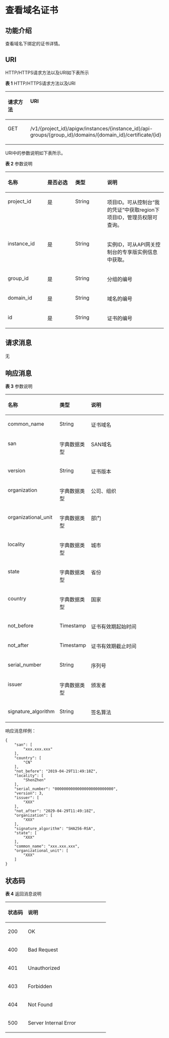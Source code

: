 # 查看域名证书<a name="ZH-CN_TOPIC_0000001081976221"></a>

## 功能介绍<a name="zh-cn_topic_0225568974_section38324262122"></a>

查看域名下绑定的证书详情。

## URI<a name="zh-cn_topic_0225568974_section12832162641216"></a>

HTTP/HTTPS请求方法以及URI如下表所示

**表 1**  HTTP/HTTPS请求方法以及URI

<a name="zh-cn_topic_0225568974_table1396111510132"></a>
<table><thead align="left"><tr id="zh-cn_topic_0225568974_row096151515139"><th class="cellrowborder" valign="top" width="20%" id="mcps1.2.3.1.1"><p id="zh-cn_topic_0225568974_p1422722218139"><a name="zh-cn_topic_0225568974_p1422722218139"></a><a name="zh-cn_topic_0225568974_p1422722218139"></a>请求方法</p>
</th>
<th class="cellrowborder" valign="top" width="80%" id="mcps1.2.3.1.2"><p id="zh-cn_topic_0225568974_p122713225131"><a name="zh-cn_topic_0225568974_p122713225131"></a><a name="zh-cn_topic_0225568974_p122713225131"></a>URI</p>
</th>
</tr>
</thead>
<tbody><tr id="zh-cn_topic_0225568974_row169611815131313"><td class="cellrowborder" valign="top" width="20%" headers="mcps1.2.3.1.1 "><p id="zh-cn_topic_0225568974_p15227162219132"><a name="zh-cn_topic_0225568974_p15227162219132"></a><a name="zh-cn_topic_0225568974_p15227162219132"></a>GET</p>
</td>
<td class="cellrowborder" valign="top" width="80%" headers="mcps1.2.3.1.2 "><p id="zh-cn_topic_0225568974_p1667817402181"><a name="zh-cn_topic_0225568974_p1667817402181"></a><a name="zh-cn_topic_0225568974_p1667817402181"></a>/v1/{project_id}/apigw/instances/{instance_id}/api-groups/{group_id}/domains/{domain_id}/certificate/{id}</p>
</td>
</tr>
</tbody>
</table>

URI中的参数说明如下表所示。

**表 2**  参数说明

<a name="zh-cn_topic_0225568974_table4851459153818"></a>
<table><thead align="left"><tr id="zh-cn_topic_0225568974_row1985259143813"><th class="cellrowborder" valign="top" width="25%" id="mcps1.2.5.1.1"><p id="zh-cn_topic_0225568974_p12367713193420"><a name="zh-cn_topic_0225568974_p12367713193420"></a><a name="zh-cn_topic_0225568974_p12367713193420"></a>名称</p>
</th>
<th class="cellrowborder" valign="top" width="17.580000000000002%" id="mcps1.2.5.1.2"><p id="zh-cn_topic_0225568974_p7367161316343"><a name="zh-cn_topic_0225568974_p7367161316343"></a><a name="zh-cn_topic_0225568974_p7367161316343"></a>是否必选</p>
</th>
<th class="cellrowborder" valign="top" width="20.11%" id="mcps1.2.5.1.3"><p id="zh-cn_topic_0225568974_p93675133347"><a name="zh-cn_topic_0225568974_p93675133347"></a><a name="zh-cn_topic_0225568974_p93675133347"></a>类型</p>
</th>
<th class="cellrowborder" valign="top" width="37.31%" id="mcps1.2.5.1.4"><p id="zh-cn_topic_0225568974_p836761317349"><a name="zh-cn_topic_0225568974_p836761317349"></a><a name="zh-cn_topic_0225568974_p836761317349"></a>说明</p>
</th>
</tr>
</thead>
<tbody><tr id="zh-cn_topic_0225568974_row1133784305513"><td class="cellrowborder" valign="top" width="25%" headers="mcps1.2.5.1.1 "><p id="zh-cn_topic_0225568974_p55878963"><a name="zh-cn_topic_0225568974_p55878963"></a><a name="zh-cn_topic_0225568974_p55878963"></a>project_id</p>
</td>
<td class="cellrowborder" valign="top" width="17.580000000000002%" headers="mcps1.2.5.1.2 "><p id="zh-cn_topic_0225568974_p29902160"><a name="zh-cn_topic_0225568974_p29902160"></a><a name="zh-cn_topic_0225568974_p29902160"></a>是</p>
</td>
<td class="cellrowborder" valign="top" width="20.11%" headers="mcps1.2.5.1.3 "><p id="zh-cn_topic_0225568974_p6155914"><a name="zh-cn_topic_0225568974_p6155914"></a><a name="zh-cn_topic_0225568974_p6155914"></a>String</p>
</td>
<td class="cellrowborder" valign="top" width="37.31%" headers="mcps1.2.5.1.4 "><p id="zh-cn_topic_0225568974_p28867016"><a name="zh-cn_topic_0225568974_p28867016"></a><a name="zh-cn_topic_0225568974_p28867016"></a>项目ID。可从控制台“我的凭证”中获取region下项目ID，管理员权限可查询。</p>
</td>
</tr>
<tr id="zh-cn_topic_0225568974_row1871244214556"><td class="cellrowborder" valign="top" width="25%" headers="mcps1.2.5.1.1 "><p id="zh-cn_topic_0225568974_p1780913159538"><a name="zh-cn_topic_0225568974_p1780913159538"></a><a name="zh-cn_topic_0225568974_p1780913159538"></a>instance_id</p>
</td>
<td class="cellrowborder" valign="top" width="17.580000000000002%" headers="mcps1.2.5.1.2 "><p id="zh-cn_topic_0225568974_p9809215115310"><a name="zh-cn_topic_0225568974_p9809215115310"></a><a name="zh-cn_topic_0225568974_p9809215115310"></a>是</p>
</td>
<td class="cellrowborder" valign="top" width="20.11%" headers="mcps1.2.5.1.3 "><p id="zh-cn_topic_0225568974_p1280914152538"><a name="zh-cn_topic_0225568974_p1280914152538"></a><a name="zh-cn_topic_0225568974_p1280914152538"></a>String</p>
</td>
<td class="cellrowborder" valign="top" width="37.31%" headers="mcps1.2.5.1.4 "><p id="zh-cn_topic_0225568974_p1880914157537"><a name="zh-cn_topic_0225568974_p1880914157537"></a><a name="zh-cn_topic_0225568974_p1880914157537"></a>实例ID，可从API网关控制台的专享版实例信息中获取。</p>
</td>
</tr>
<tr id="zh-cn_topic_0225568974_row13944152316182"><td class="cellrowborder" valign="top" width="25%" headers="mcps1.2.5.1.1 "><p id="zh-cn_topic_0225568974_p56248118"><a name="zh-cn_topic_0225568974_p56248118"></a><a name="zh-cn_topic_0225568974_p56248118"></a>group_id</p>
</td>
<td class="cellrowborder" valign="top" width="17.580000000000002%" headers="mcps1.2.5.1.2 "><p id="zh-cn_topic_0225568974_p59803701"><a name="zh-cn_topic_0225568974_p59803701"></a><a name="zh-cn_topic_0225568974_p59803701"></a>是</p>
</td>
<td class="cellrowborder" valign="top" width="20.11%" headers="mcps1.2.5.1.3 "><p id="zh-cn_topic_0225568974_p12261637"><a name="zh-cn_topic_0225568974_p12261637"></a><a name="zh-cn_topic_0225568974_p12261637"></a>String</p>
</td>
<td class="cellrowborder" valign="top" width="37.31%" headers="mcps1.2.5.1.4 "><p id="zh-cn_topic_0225568974_p53668558"><a name="zh-cn_topic_0225568974_p53668558"></a><a name="zh-cn_topic_0225568974_p53668558"></a>分组的编号</p>
</td>
</tr>
<tr id="zh-cn_topic_0225568974_row21491627194614"><td class="cellrowborder" valign="top" width="25%" headers="mcps1.2.5.1.1 "><p id="zh-cn_topic_0225568974_p147479565365"><a name="zh-cn_topic_0225568974_p147479565365"></a><a name="zh-cn_topic_0225568974_p147479565365"></a>domain_id</p>
</td>
<td class="cellrowborder" valign="top" width="17.580000000000002%" headers="mcps1.2.5.1.2 "><p id="zh-cn_topic_0225568974_p153301010123713"><a name="zh-cn_topic_0225568974_p153301010123713"></a><a name="zh-cn_topic_0225568974_p153301010123713"></a>是</p>
</td>
<td class="cellrowborder" valign="top" width="20.11%" headers="mcps1.2.5.1.3 "><p id="zh-cn_topic_0225568974_p14330710143716"><a name="zh-cn_topic_0225568974_p14330710143716"></a><a name="zh-cn_topic_0225568974_p14330710143716"></a>String</p>
</td>
<td class="cellrowborder" valign="top" width="37.31%" headers="mcps1.2.5.1.4 "><p id="zh-cn_topic_0225568974_p9747195653615"><a name="zh-cn_topic_0225568974_p9747195653615"></a><a name="zh-cn_topic_0225568974_p9747195653615"></a>域名的编号</p>
</td>
</tr>
<tr id="zh-cn_topic_0225568974_row18555915383"><td class="cellrowborder" valign="top" width="25%" headers="mcps1.2.5.1.1 "><p id="zh-cn_topic_0225568974_p111823311382"><a name="zh-cn_topic_0225568974_p111823311382"></a><a name="zh-cn_topic_0225568974_p111823311382"></a>id</p>
</td>
<td class="cellrowborder" valign="top" width="17.580000000000002%" headers="mcps1.2.5.1.2 "><p id="zh-cn_topic_0225568974_p163410335385"><a name="zh-cn_topic_0225568974_p163410335385"></a><a name="zh-cn_topic_0225568974_p163410335385"></a>是</p>
</td>
<td class="cellrowborder" valign="top" width="20.11%" headers="mcps1.2.5.1.3 "><p id="zh-cn_topic_0225568974_p83443318381"><a name="zh-cn_topic_0225568974_p83443318381"></a><a name="zh-cn_topic_0225568974_p83443318381"></a>String</p>
</td>
<td class="cellrowborder" valign="top" width="37.31%" headers="mcps1.2.5.1.4 "><p id="zh-cn_topic_0225568974_p3341333163817"><a name="zh-cn_topic_0225568974_p3341333163817"></a><a name="zh-cn_topic_0225568974_p3341333163817"></a>证书的编号</p>
</td>
</tr>
</tbody>
</table>

## 请求消息<a name="zh-cn_topic_0225568974_section14272513203411"></a>

无

## 响应消息<a name="zh-cn_topic_0225568974_section1044114111321"></a>

**表 3**  参数说明

<a name="zh-cn_topic_0225568974_table34366064"></a>
<table><thead align="left"><tr id="zh-cn_topic_0225568974_row59541114"><th class="cellrowborder" valign="top" width="24.93%" id="mcps1.2.4.1.1"><p id="zh-cn_topic_0225568974_p58100907"><a name="zh-cn_topic_0225568974_p58100907"></a><a name="zh-cn_topic_0225568974_p58100907"></a>名称</p>
</th>
<th class="cellrowborder" valign="top" width="19.23%" id="mcps1.2.4.1.2"><p id="zh-cn_topic_0225568974_p8553058"><a name="zh-cn_topic_0225568974_p8553058"></a><a name="zh-cn_topic_0225568974_p8553058"></a>类型</p>
</th>
<th class="cellrowborder" valign="top" width="55.84%" id="mcps1.2.4.1.3"><p id="zh-cn_topic_0225568974_p21709060"><a name="zh-cn_topic_0225568974_p21709060"></a><a name="zh-cn_topic_0225568974_p21709060"></a>说明</p>
</th>
</tr>
</thead>
<tbody><tr id="zh-cn_topic_0225568974_row13603451"><td class="cellrowborder" valign="top" width="24.93%" headers="mcps1.2.4.1.1 "><p id="zh-cn_topic_0225568974_p28137775"><a name="zh-cn_topic_0225568974_p28137775"></a><a name="zh-cn_topic_0225568974_p28137775"></a>common_name</p>
</td>
<td class="cellrowborder" valign="top" width="19.23%" headers="mcps1.2.4.1.2 "><p id="zh-cn_topic_0225568974_p64567303"><a name="zh-cn_topic_0225568974_p64567303"></a><a name="zh-cn_topic_0225568974_p64567303"></a>String</p>
</td>
<td class="cellrowborder" valign="top" width="55.84%" headers="mcps1.2.4.1.3 "><p id="zh-cn_topic_0225568974_p62569068"><a name="zh-cn_topic_0225568974_p62569068"></a><a name="zh-cn_topic_0225568974_p62569068"></a>证书域名</p>
</td>
</tr>
<tr id="zh-cn_topic_0225568974_row26250702"><td class="cellrowborder" valign="top" width="24.93%" headers="mcps1.2.4.1.1 "><p id="zh-cn_topic_0225568974_p45932145"><a name="zh-cn_topic_0225568974_p45932145"></a><a name="zh-cn_topic_0225568974_p45932145"></a>san</p>
</td>
<td class="cellrowborder" valign="top" width="19.23%" headers="mcps1.2.4.1.2 "><p id="zh-cn_topic_0225568974_p29516244"><a name="zh-cn_topic_0225568974_p29516244"></a><a name="zh-cn_topic_0225568974_p29516244"></a>字典数据类型</p>
</td>
<td class="cellrowborder" valign="top" width="55.84%" headers="mcps1.2.4.1.3 "><p id="zh-cn_topic_0225568974_p42005535"><a name="zh-cn_topic_0225568974_p42005535"></a><a name="zh-cn_topic_0225568974_p42005535"></a>SAN域名</p>
</td>
</tr>
<tr id="zh-cn_topic_0225568974_row42505499"><td class="cellrowborder" valign="top" width="24.93%" headers="mcps1.2.4.1.1 "><p id="zh-cn_topic_0225568974_p20393431"><a name="zh-cn_topic_0225568974_p20393431"></a><a name="zh-cn_topic_0225568974_p20393431"></a>version</p>
</td>
<td class="cellrowborder" valign="top" width="19.23%" headers="mcps1.2.4.1.2 "><p id="zh-cn_topic_0225568974_p41255182"><a name="zh-cn_topic_0225568974_p41255182"></a><a name="zh-cn_topic_0225568974_p41255182"></a>String</p>
</td>
<td class="cellrowborder" valign="top" width="55.84%" headers="mcps1.2.4.1.3 "><p id="zh-cn_topic_0225568974_p53335466"><a name="zh-cn_topic_0225568974_p53335466"></a><a name="zh-cn_topic_0225568974_p53335466"></a>证书版本</p>
</td>
</tr>
<tr id="zh-cn_topic_0225568974_row1597316278356"><td class="cellrowborder" valign="top" width="24.93%" headers="mcps1.2.4.1.1 "><p id="zh-cn_topic_0225568974_p197412733518"><a name="zh-cn_topic_0225568974_p197412733518"></a><a name="zh-cn_topic_0225568974_p197412733518"></a>organization</p>
</td>
<td class="cellrowborder" valign="top" width="19.23%" headers="mcps1.2.4.1.2 "><p id="zh-cn_topic_0225568974_p119741127113511"><a name="zh-cn_topic_0225568974_p119741127113511"></a><a name="zh-cn_topic_0225568974_p119741127113511"></a>字典数据类型</p>
</td>
<td class="cellrowborder" valign="top" width="55.84%" headers="mcps1.2.4.1.3 "><p id="zh-cn_topic_0225568974_p59743278353"><a name="zh-cn_topic_0225568974_p59743278353"></a><a name="zh-cn_topic_0225568974_p59743278353"></a>公司、组织</p>
</td>
</tr>
<tr id="zh-cn_topic_0225568974_row819414407421"><td class="cellrowborder" valign="top" width="24.93%" headers="mcps1.2.4.1.1 "><p id="zh-cn_topic_0225568974_p10195134013424"><a name="zh-cn_topic_0225568974_p10195134013424"></a><a name="zh-cn_topic_0225568974_p10195134013424"></a>organizational_unit</p>
</td>
<td class="cellrowborder" valign="top" width="19.23%" headers="mcps1.2.4.1.2 "><p id="zh-cn_topic_0225568974_p9195540204211"><a name="zh-cn_topic_0225568974_p9195540204211"></a><a name="zh-cn_topic_0225568974_p9195540204211"></a>字典数据类型</p>
</td>
<td class="cellrowborder" valign="top" width="55.84%" headers="mcps1.2.4.1.3 "><p id="zh-cn_topic_0225568974_p12195340194218"><a name="zh-cn_topic_0225568974_p12195340194218"></a><a name="zh-cn_topic_0225568974_p12195340194218"></a>部门</p>
</td>
</tr>
<tr id="zh-cn_topic_0225568974_row18379348184220"><td class="cellrowborder" valign="top" width="24.93%" headers="mcps1.2.4.1.1 "><p id="zh-cn_topic_0225568974_p173791848154219"><a name="zh-cn_topic_0225568974_p173791848154219"></a><a name="zh-cn_topic_0225568974_p173791848154219"></a>locality</p>
</td>
<td class="cellrowborder" valign="top" width="19.23%" headers="mcps1.2.4.1.2 "><p id="zh-cn_topic_0225568974_p103791648174218"><a name="zh-cn_topic_0225568974_p103791648174218"></a><a name="zh-cn_topic_0225568974_p103791648174218"></a>字典数据类型</p>
</td>
<td class="cellrowborder" valign="top" width="55.84%" headers="mcps1.2.4.1.3 "><p id="zh-cn_topic_0225568974_p203792048114218"><a name="zh-cn_topic_0225568974_p203792048114218"></a><a name="zh-cn_topic_0225568974_p203792048114218"></a>城市</p>
</td>
</tr>
<tr id="zh-cn_topic_0225568974_row19955114434219"><td class="cellrowborder" valign="top" width="24.93%" headers="mcps1.2.4.1.1 "><p id="zh-cn_topic_0225568974_p395614415429"><a name="zh-cn_topic_0225568974_p395614415429"></a><a name="zh-cn_topic_0225568974_p395614415429"></a>state</p>
</td>
<td class="cellrowborder" valign="top" width="19.23%" headers="mcps1.2.4.1.2 "><p id="zh-cn_topic_0225568974_p7956544144219"><a name="zh-cn_topic_0225568974_p7956544144219"></a><a name="zh-cn_topic_0225568974_p7956544144219"></a>字典数据类型</p>
</td>
<td class="cellrowborder" valign="top" width="55.84%" headers="mcps1.2.4.1.3 "><p id="zh-cn_topic_0225568974_p1695664412423"><a name="zh-cn_topic_0225568974_p1695664412423"></a><a name="zh-cn_topic_0225568974_p1695664412423"></a>省份</p>
</td>
</tr>
<tr id="zh-cn_topic_0225568974_row1237917443448"><td class="cellrowborder" valign="top" width="24.93%" headers="mcps1.2.4.1.1 "><p id="zh-cn_topic_0225568974_p83807447442"><a name="zh-cn_topic_0225568974_p83807447442"></a><a name="zh-cn_topic_0225568974_p83807447442"></a>country</p>
</td>
<td class="cellrowborder" valign="top" width="19.23%" headers="mcps1.2.4.1.2 "><p id="zh-cn_topic_0225568974_p1338094424411"><a name="zh-cn_topic_0225568974_p1338094424411"></a><a name="zh-cn_topic_0225568974_p1338094424411"></a>字典数据类型</p>
</td>
<td class="cellrowborder" valign="top" width="55.84%" headers="mcps1.2.4.1.3 "><p id="zh-cn_topic_0225568974_p1438054424413"><a name="zh-cn_topic_0225568974_p1438054424413"></a><a name="zh-cn_topic_0225568974_p1438054424413"></a>国家</p>
</td>
</tr>
<tr id="zh-cn_topic_0225568974_row1531019472447"><td class="cellrowborder" valign="top" width="24.93%" headers="mcps1.2.4.1.1 "><p id="zh-cn_topic_0225568974_p131074774416"><a name="zh-cn_topic_0225568974_p131074774416"></a><a name="zh-cn_topic_0225568974_p131074774416"></a>not_before</p>
</td>
<td class="cellrowborder" valign="top" width="19.23%" headers="mcps1.2.4.1.2 "><p id="zh-cn_topic_0225568974_p20996554195919"><a name="zh-cn_topic_0225568974_p20996554195919"></a><a name="zh-cn_topic_0225568974_p20996554195919"></a>Timestamp</p>
</td>
<td class="cellrowborder" valign="top" width="55.84%" headers="mcps1.2.4.1.3 "><p id="zh-cn_topic_0225568974_p2310547164412"><a name="zh-cn_topic_0225568974_p2310547164412"></a><a name="zh-cn_topic_0225568974_p2310547164412"></a>证书有效期起始时间</p>
</td>
</tr>
<tr id="zh-cn_topic_0225568974_row6835102618461"><td class="cellrowborder" valign="top" width="24.93%" headers="mcps1.2.4.1.1 "><p id="zh-cn_topic_0225568974_p17835326104618"><a name="zh-cn_topic_0225568974_p17835326104618"></a><a name="zh-cn_topic_0225568974_p17835326104618"></a>not_after</p>
</td>
<td class="cellrowborder" valign="top" width="19.23%" headers="mcps1.2.4.1.2 "><p id="zh-cn_topic_0225568974_p132009357462"><a name="zh-cn_topic_0225568974_p132009357462"></a><a name="zh-cn_topic_0225568974_p132009357462"></a>Timestamp</p>
</td>
<td class="cellrowborder" valign="top" width="55.84%" headers="mcps1.2.4.1.3 "><p id="zh-cn_topic_0225568974_p9835132620462"><a name="zh-cn_topic_0225568974_p9835132620462"></a><a name="zh-cn_topic_0225568974_p9835132620462"></a>证书有效期截止时间</p>
</td>
</tr>
<tr id="zh-cn_topic_0225568974_row1275175164617"><td class="cellrowborder" valign="top" width="24.93%" headers="mcps1.2.4.1.1 "><p id="zh-cn_topic_0225568974_p675185154618"><a name="zh-cn_topic_0225568974_p675185154618"></a><a name="zh-cn_topic_0225568974_p675185154618"></a>serial_number</p>
</td>
<td class="cellrowborder" valign="top" width="19.23%" headers="mcps1.2.4.1.2 "><p id="zh-cn_topic_0225568974_p3589112564711"><a name="zh-cn_topic_0225568974_p3589112564711"></a><a name="zh-cn_topic_0225568974_p3589112564711"></a>String</p>
</td>
<td class="cellrowborder" valign="top" width="55.84%" headers="mcps1.2.4.1.3 "><p id="zh-cn_topic_0225568974_p5751135114615"><a name="zh-cn_topic_0225568974_p5751135114615"></a><a name="zh-cn_topic_0225568974_p5751135114615"></a>序列号</p>
</td>
</tr>
<tr id="zh-cn_topic_0225568974_row12867115410466"><td class="cellrowborder" valign="top" width="24.93%" headers="mcps1.2.4.1.1 "><p id="zh-cn_topic_0225568974_p886885418466"><a name="zh-cn_topic_0225568974_p886885418466"></a><a name="zh-cn_topic_0225568974_p886885418466"></a>issuer</p>
</td>
<td class="cellrowborder" valign="top" width="19.23%" headers="mcps1.2.4.1.2 "><p id="zh-cn_topic_0225568974_p1311443014470"><a name="zh-cn_topic_0225568974_p1311443014470"></a><a name="zh-cn_topic_0225568974_p1311443014470"></a>字典数据类型</p>
</td>
<td class="cellrowborder" valign="top" width="55.84%" headers="mcps1.2.4.1.3 "><p id="zh-cn_topic_0225568974_p4868115418464"><a name="zh-cn_topic_0225568974_p4868115418464"></a><a name="zh-cn_topic_0225568974_p4868115418464"></a>颁发者</p>
</td>
</tr>
<tr id="zh-cn_topic_0225568974_row89501546154614"><td class="cellrowborder" valign="top" width="24.93%" headers="mcps1.2.4.1.1 "><p id="zh-cn_topic_0225568974_p199501246144610"><a name="zh-cn_topic_0225568974_p199501246144610"></a><a name="zh-cn_topic_0225568974_p199501246144610"></a>signature_algorithm</p>
</td>
<td class="cellrowborder" valign="top" width="19.23%" headers="mcps1.2.4.1.2 "><p id="zh-cn_topic_0225568974_p17297103219473"><a name="zh-cn_topic_0225568974_p17297103219473"></a><a name="zh-cn_topic_0225568974_p17297103219473"></a>String</p>
</td>
<td class="cellrowborder" valign="top" width="55.84%" headers="mcps1.2.4.1.3 "><p id="zh-cn_topic_0225568974_p5950114674618"><a name="zh-cn_topic_0225568974_p5950114674618"></a><a name="zh-cn_topic_0225568974_p5950114674618"></a>签名算法</p>
</td>
</tr>
</tbody>
</table>

响应消息样例：

```
{
    "san": [
        "xxx.xxx.xxx"
    ],
    "country": [
        "CN"
    ],
    "not_before": "2019-04-29T11:49:18Z",
    "locality": [
        "ShenZhen"
    ],
    "serial_number": "00000000000000000000000000",
    "version": 3,
    "issuer": [
        "XXX"
    ],
    "not_after": "2029-04-29T11:49:18Z",
    "organization": [
        "XXX"
    ],
    "signature_algorithm": "SHA256-RSA",
    "state": [
        "XXX"
    ],
    "common_name": "xxx.xxx.xxx",
    "organizational_unit": [
        "XXX"
    ]
}
```

## 状态码<a name="zh-cn_topic_0225568974_section2083573084114"></a>

**表 4**  返回消息说明

<a name="zh-cn_topic_0225568974_table1338010302424"></a>
<table><thead align="left"><tr id="zh-cn_topic_0225568974_row048810308426"><th class="cellrowborder" valign="top" width="20%" id="mcps1.2.3.1.1"><p id="zh-cn_topic_0225568974_p174881730194216"><a name="zh-cn_topic_0225568974_p174881730194216"></a><a name="zh-cn_topic_0225568974_p174881730194216"></a>状态码</p>
</th>
<th class="cellrowborder" valign="top" width="80%" id="mcps1.2.3.1.2"><p id="zh-cn_topic_0225568974_p848863018429"><a name="zh-cn_topic_0225568974_p848863018429"></a><a name="zh-cn_topic_0225568974_p848863018429"></a>说明</p>
</th>
</tr>
</thead>
<tbody><tr id="zh-cn_topic_0225568974_row94881130104218"><td class="cellrowborder" valign="top" width="20%" headers="mcps1.2.3.1.1 "><p id="zh-cn_topic_0225568974_p7488163084211"><a name="zh-cn_topic_0225568974_p7488163084211"></a><a name="zh-cn_topic_0225568974_p7488163084211"></a>200</p>
</td>
<td class="cellrowborder" valign="top" width="80%" headers="mcps1.2.3.1.2 "><p id="zh-cn_topic_0225568974_p1397710479489"><a name="zh-cn_topic_0225568974_p1397710479489"></a><a name="zh-cn_topic_0225568974_p1397710479489"></a>OK</p>
</td>
</tr>
<tr id="zh-cn_topic_0225568974_row1948893004211"><td class="cellrowborder" valign="top" width="20%" headers="mcps1.2.3.1.1 "><p id="zh-cn_topic_0225568974_p14488113015426"><a name="zh-cn_topic_0225568974_p14488113015426"></a><a name="zh-cn_topic_0225568974_p14488113015426"></a>400</p>
</td>
<td class="cellrowborder" valign="top" width="80%" headers="mcps1.2.3.1.2 "><p id="zh-cn_topic_0225568974_p1497764720485"><a name="zh-cn_topic_0225568974_p1497764720485"></a><a name="zh-cn_topic_0225568974_p1497764720485"></a>Bad Request</p>
</td>
</tr>
<tr id="zh-cn_topic_0225568974_row9488173084210"><td class="cellrowborder" valign="top" width="20%" headers="mcps1.2.3.1.1 "><p id="zh-cn_topic_0225568974_p24883304428"><a name="zh-cn_topic_0225568974_p24883304428"></a><a name="zh-cn_topic_0225568974_p24883304428"></a>401</p>
</td>
<td class="cellrowborder" valign="top" width="80%" headers="mcps1.2.3.1.2 "><p id="zh-cn_topic_0225568974_p1848810308429"><a name="zh-cn_topic_0225568974_p1848810308429"></a><a name="zh-cn_topic_0225568974_p1848810308429"></a>Unauthorized</p>
</td>
</tr>
<tr id="zh-cn_topic_0225568974_row1488230194211"><td class="cellrowborder" valign="top" width="20%" headers="mcps1.2.3.1.1 "><p id="zh-cn_topic_0225568974_p6488133064210"><a name="zh-cn_topic_0225568974_p6488133064210"></a><a name="zh-cn_topic_0225568974_p6488133064210"></a>403</p>
</td>
<td class="cellrowborder" valign="top" width="80%" headers="mcps1.2.3.1.2 "><p id="zh-cn_topic_0225568974_p10488193018426"><a name="zh-cn_topic_0225568974_p10488193018426"></a><a name="zh-cn_topic_0225568974_p10488193018426"></a>Forbidden</p>
</td>
</tr>
<tr id="zh-cn_topic_0225568974_row174882030134217"><td class="cellrowborder" valign="top" width="20%" headers="mcps1.2.3.1.1 "><p id="zh-cn_topic_0225568974_p144883304428"><a name="zh-cn_topic_0225568974_p144883304428"></a><a name="zh-cn_topic_0225568974_p144883304428"></a>404</p>
</td>
<td class="cellrowborder" valign="top" width="80%" headers="mcps1.2.3.1.2 "><p id="zh-cn_topic_0225568974_p4488103094212"><a name="zh-cn_topic_0225568974_p4488103094212"></a><a name="zh-cn_topic_0225568974_p4488103094212"></a>Not Found</p>
</td>
</tr>
<tr id="zh-cn_topic_0225568974_row5488183024215"><td class="cellrowborder" valign="top" width="20%" headers="mcps1.2.3.1.1 "><p id="zh-cn_topic_0225568974_p17488163014423"><a name="zh-cn_topic_0225568974_p17488163014423"></a><a name="zh-cn_topic_0225568974_p17488163014423"></a>500</p>
</td>
<td class="cellrowborder" valign="top" width="80%" headers="mcps1.2.3.1.2 "><p id="zh-cn_topic_0225568974_p048813014216"><a name="zh-cn_topic_0225568974_p048813014216"></a><a name="zh-cn_topic_0225568974_p048813014216"></a>Server Internal Error</p>
</td>
</tr>
</tbody>
</table>

